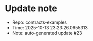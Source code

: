 ﻿# Update note
- Repo: contracts-examples
- Time: 2025-10-13 23:23:26.0655313
- Note: auto-generated update #23
